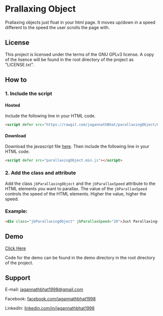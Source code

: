 # Prallaxing Object


Prallaxing objects just float in your html page. It moves up/down in a speed different to the speed the user scrolls the page with.


## License


This project is licensed under the terms of the GNU GPLv3 license. A copy of the lisence will be found in the root directory of the project as "LICENSE.txt".


## How to


### 1. Include the script


#### Hosted


Include the following line in your HTML code.


```HTML
<script defer src="https://rawgit.com/jagannathBhat/parallaxingObject/master/parallaxingObject.min.js"></script>
````


#### Download


Download the javascript file [here](https://rawgit.com/jagannathBhat/parallaxingObject/master/parallaxingObject.min.js). Then include the following line in your HTML code.


```HTML
<script defer src="parallaxingObject.min.js"></script>
````


### 2. Add the class and attribute


Add the class `jbParallaxingObject` and the `jbParallaxSpeed` attribute to the HTML elements you want to parallax. The value of the `jbParallaxSpeed` controls the speed of the HTML elements. Higher the value, higher the speed.


### Example:


```HTML
<div class="jbParallaxingObject" jbParallaxSpeed="20">Just Parallaxing</div>
```


## Demo


[Click Here](https://rawgit.com/jagannathBhat/parallaxingObject/master/demo/index.html)


Code for the demo can be found in the demo directory in the root directory of the project.


## Support

E-mail: [jagannathbhat1998@gmail.com](mailto:jagannathbhat1998@gmail.com)

Facebook: [facebook.com/jagannathbhat1998](https://facebook.com/jagannathbhat1998)

LinkedIn: [linkedin.com/in/jagannathbhat1998](https://linkedin.com/in/jagannathbhat1998)
